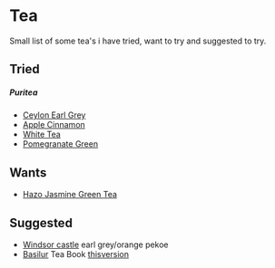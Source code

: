 # Tea

Small list of some tea's i have tried, want to try and suggested to try.

## Tried

##### Puritea
* [Ceylon Earl Grey](https://puritea.nl/product/thee/ceylon-earl-grey/)
* [Apple Cinnamon](https://puritea.nl/product/thee/apple-cinnamon/)
* [White Tea](https://puritea.nl/product/thee/white-tea/)
* [Pomegranate Green](https://puritea.nl/product/thee/pomegranate-green/)

## Wants

* [Hazo Jasmine Green Tea](https://dunyong.com/en/jasmine-green-tea-hazo-100g-13098)

## Suggested

* [Windsor castle](https://www.amazon.de/s?k=windsor+castle+earl+grey&i=grocery&__mk_de_DE=%C3%85M%C3%85%C5%BD%C3%95%C3%91&ref=nb_sb_noss_2) earl grey/orange pekoe  
* [Basilur](https://riselro.com/nl/t/category/ceylon-tea) Tea Book [thisversion](https://www.basilurtea.com/products/miniature-tea-book-volume-1)
